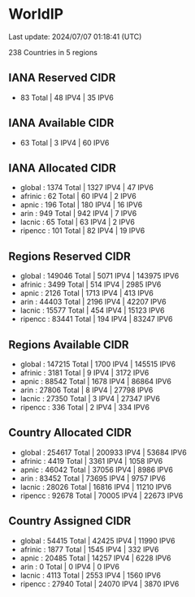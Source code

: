 # WorldIP

Last update: 2024/07/07 01:18:41 (UTC)

238 Countries in 5 regions

## IANA Reserved CIDR

- 83 Total | 48 IPV4 | 35 IPV6

## IANA Available CIDR

- 63 Total | 3 IPV4 | 60 IPV6

## IANA Allocated CIDR

- global : 1374 Total | 1327 IPV4 | 47 IPV6
- afrinic : 62 Total | 60 IPV4 | 2 IPV6
- apnic : 196 Total | 180 IPV4 | 16 IPV6
- arin : 949 Total | 942 IPV4 | 7 IPV6
- lacnic : 65 Total | 63 IPV4 | 2 IPV6
- ripencc : 101 Total | 82 IPV4 | 19 IPV6

## Regions Reserved CIDR

- global : 149046 Total | 5071 IPV4 | 143975 IPV6
- afrinic : 3499 Total | 514 IPV4 | 2985 IPV6
- apnic : 2126 Total | 1713 IPV4 | 413 IPV6
- arin : 44403 Total | 2196 IPV4 | 42207 IPV6
- lacnic : 15577 Total | 454 IPV4 | 15123 IPV6
- ripencc : 83441 Total | 194 IPV4 | 83247 IPV6

## Regions Available CIDR

- global : 147215 Total | 1700 IPV4 | 145515 IPV6
- afrinic : 3181 Total | 9 IPV4 | 3172 IPV6
- apnic : 88542 Total | 1678 IPV4 | 86864 IPV6
- arin : 27806 Total | 8 IPV4 | 27798 IPV6
- lacnic : 27350 Total | 3 IPV4 | 27347 IPV6
- ripencc : 336 Total | 2 IPV4 | 334 IPV6

## Country Allocated CIDR

- global : 254617 Total | 200933 IPV4 | 53684 IPV6
- afrinic : 4419 Total | 3361 IPV4 | 1058 IPV6
- apnic : 46042 Total | 37056 IPV4 | 8986 IPV6
- arin : 83452 Total | 73695 IPV4 | 9757 IPV6
- lacnic : 28026 Total | 16816 IPV4 | 11210 IPV6
- ripencc : 92678 Total | 70005 IPV4 | 22673 IPV6

## Country Assigned CIDR

- global : 54415 Total | 42425 IPV4 | 11990 IPV6
- afrinic : 1877 Total | 1545 IPV4 | 332 IPV6
- apnic : 20485 Total | 14257 IPV4 | 6228 IPV6
- arin : 0 Total | 0 IPV4 | 0 IPV6
- lacnic : 4113 Total | 2553 IPV4 | 1560 IPV6
- ripencc : 27940 Total | 24070 IPV4 | 3870 IPV6
